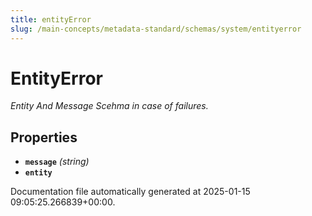 ```yaml
---
title: entityError
slug: /main-concepts/metadata-standard/schemas/system/entityerror
---
```


# EntityError

*Entity And Message Scehma in case of failures.*

## Properties

- **`message`** *(string)*
- **`entity`**


Documentation file automatically generated at 2025-01-15 09:05:25.266839+00:00.

